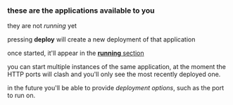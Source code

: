 

### these are the applications available to you

they are not _running_ yet

pressing **deploy** will create a new deployment of that application

once started, it'll appear in the [**running** section](/)

you can start multiple instances of the same application, at the moment the HTTP ports will clash and you'll only see the most recently deployed one.

in the future you'll be able to provide _deployment options_, such as the port to run on.